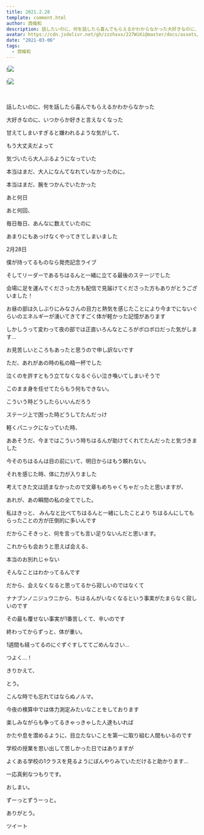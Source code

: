 ```yaml
---
title: 2021.2.28 
template: comment.html
author: 西條和
description: 話したいのに、何を話したら喜んでもらえるかわからなかった大好きなのに、いつか...
avatar: https://cdn.jsdelivr.net/gh/zzzhxxx/227WiKi@master/docs/assets/photo/avatar/nagomi.jpg
date: "2021-03-06"
tags:
  - 西條和
---
```


!![](https://cdn.jsdelivr.net/gh/227WiKi/227WiKi-image@master/blog-image/nagomi-2021-03-06_1.jpg)

!![](https://cdn.jsdelivr.net/gh/227WiKi/227WiKi-image@master/blog-image/nagomi-2021-03-06_2.jpg)



  ﻿























話したいのに、何を話したら喜んでもらえるかわからなかった



































大好きなのに、いつからか好きと言えなくなった




















甘えてしまいすぎると嫌われるような気がして、


















もう大丈夫だよって

気づいたら大人ぶるようになっていた




























本当はまだ、大人になんてなれていなかったのに。





































本当はまだ、腕をつかんでいたかった





















あと何日















あと何回、

















毎日毎日、あんなに数えていたのに






あまりにもあっけなくやってきてしまいました


















2月28日

















僕が持ってるものなら発売記念ライブ







そしてリーダーであるちはるんと一緒に立てる最後のステージでした

















会場に足を運んでくださった方も配信で見届けてくださった方もありがとうございました！














お昼の部は久しぶりにみなさんの目力と熱気を感じたことにより今までにないぐらいのエネルギーが湧いてきてすごく体が軽かった記憶があります














しかしうって変わって夜の部では正直いろんなところがボロボロだった気がします…














お見苦しいところもあったと思うので申し訳ないです





















ただ、あれがあの時の私の精一杯でした




















泣くのを許すともう立てなくなるぐらい泣き喚いてしまいそうで










このまま身を任せてたらもう何もできない。






















こういう時どうしたらいいんだろう

ステージ上で困った時どうしてたんだっけ










軽くパニックになっていた時、


















ああそうだ、今まではこういう時ちはるんが助けてくれてたんだったと気づきました







今そのちはるんは目の前にいて、明日からはもう頼れない。










それを感じた時、体に力が入りました



















考えてきた文は読まなかったので文章もめちゃくちゃだったと思いますが、





あれが、あの瞬間の私の全てでした。



















私はきっと、
みんなと比べてちはるんと一緒にしたことより
ちはるんにしてもらったことの方が圧倒的に多いんです










だからこそきっと、何を言っても言い足りないんだと思います。
















これからも会おうと思えば会える、





本当のお別れじゃない






そんなことはわかってるんです












だから、会えなくなると思ってるから寂しいのではなくて












ナナブンノニジュウニから、ちはるんがいなくなるという事実がたまらなく寂しいのです





















その最も覆せない事実が1番苦しくて、辛いのです



























終わってからずっと、体が重い。















1週間も経ってるのにぐずぐすしててごめんなさい…














つよく…！














きりかえて、












とう。








こんな時でも忘れてはならぬノルマ。










今夜の検算中では体力測定みたいなことをしております








楽しみながらも争ってるきゃっきゃした人達もいれば









かたや息を潜めるように、目立たないことを第一に取り組む人間もいるのです










学校の授業を思い出して苦しかった日ではありますが


よくある学校の1クラスを見るようにぼんやりみていただけると助かります…
















一応真剣なつもりです。





















おしまい。



































ずーっとずうーっと。













ありがとう。


ツイート



